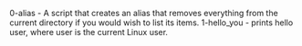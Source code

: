 0-alias - A script that creates an alias that removes everything from the current directory if you would wish to list its items.
1-hello_you - prints hello user, where user is the current Linux user.
